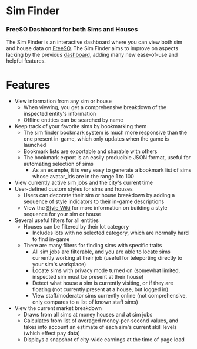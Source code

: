 # Sim Finder

### FreeSO Dashboard for both Sims and Houses
 
The Sim Finder is an interactive dashboard where you can view both sim and house data on [FreeSO](https://github.com/riperiperi/FreeSO). The Sim Finder aims to improve on aspects lacking by the previous [dashboard](https://dashboard.thecode.house/), adding many new ease-of-use and helpful features.

# Features
- View information from any sim or house
	- When viewing, you get a comprehensive breakdown of the inspected entity's information
	- Offline entities can be searched by name
- Keep track of your favorite sims by bookmarking them
	- The sim finder bookmark system is much more responsive than the one present in-game, which only updates when the game is launched
	- Bookmark lists are exportable and sharable with others
	- The bookmark export is an easily producible JSON format, useful for automating selection of sims
		- As an example, it is very easy to generate a bookmark list of sims whose avatar_ids are in the range 1 to 100
- View currently active sim jobs and the city's current time
- User-defined custom styles for sims and houses
	- Users can decorate their sim or house breakdown by adding a sequence of style indicators to their in-game 		descriptions
	- View the [Style Wiki](https://github.com/Sam-Chug/dramaso-simfinder/wiki/Custom-Sim-Panel-Styles) for more information on building a style sequence for your sim or house
- Several useful filters for all entities
	- Houses can be filtered by their lot category
		- Includes lots with no selected category, which are normally hard to find in-game
	- There are many filters for finding sims with specific traits
		- All sim jobs are filterable, and you are able to locate sims currently working at their job (useful for teleporting directly to your sim's workplace)
		- Locate sims with privacy mode turned on (somewhat limited, inspected sim must be present at their house)
		- Detect what house a sim is currently visiting, or if they are floating (not currently present at a house, but logged in)
		- View staff/moderator sims currently online (not comprehensive, only compares to a list of known staff sims)
- View the current market breakdown
	- Draws from all sims at money houses and at sim jobs
	- Calculates from list of averaged money-per-second values, and takes into account an estimate of each sim's current skill levels (which effect pay data)
	- Displays a snapshot of city-wide earnings at the time of page load